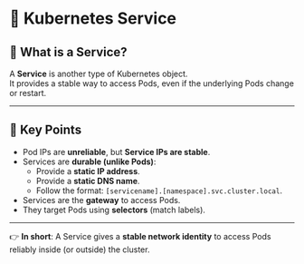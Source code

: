 # 📘 Kubernetes Service

## 🔹 What is a Service?
A **Service** is another type of Kubernetes object.  
It provides a stable way to access Pods, even if the underlying Pods change or restart.  

---

## 🔹 Key Points
- Pod IPs are **unreliable**, but **Service IPs are stable**.  
- Services are **durable (unlike Pods)**:  
  - Provide a **static IP address**.  
  - Provide a **static DNS name**.  
  - Follow the format: `[servicename].[namespace].svc.cluster.local`.  
- Services are the **gateway** to access Pods.  
- They target Pods using **selectors** (match labels).  

---

👉 **In short**: A Service gives a **stable network identity** to access Pods reliably inside (or outside) the cluster.  
